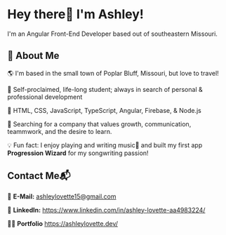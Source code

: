 
# Hey there👋 I'm Ashley!


I'm an Angular Front-End Developer based out of southeastern Missouri.



## 🌻 About Me


🌎 I'm based in the small town of Poplar Bluff, Missouri, but love to travel!

🌱 Self-proclaimed, life-long student; always in search of personal & professional development

🤖 HTML, CSS, JavaScript, TypeScript, Angular, Firebase, & Node.js

👀 Searching for a company that values growth, communication, teammwork, and the desire to learn.

💡 Fun fact: I enjoy playing and writing music🎹 and built my first app **Progression Wizard** for my songwriting passion!


## Contact Me📬

📧 **E-Mail:** ashleylovette15@gmail.com

📲 **LinkedIn:** https://www.linkedin.com/in/ashley-lovette-aa4983224/

👩‍💻 **Portfolio** https://ashleylovette.dev/ 
